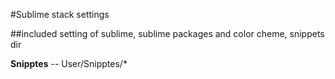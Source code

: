 #Sublime stack settings

##included setting of sublime, sublime packages and color cheme, snippets dir

**Snipptes** -- User/Snipptes/*